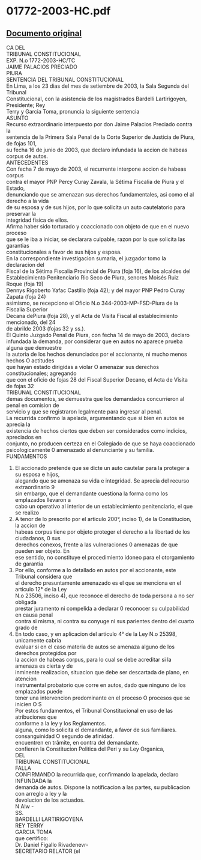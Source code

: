 
01772-2003-HC.pdf
=================
  
[Documento original](https://tc.gob.pe/jurisprudencia/2003/01772-2003-HC.pdf)  
---  
CA DEL  
TRIBUNAL CONSTITUCIONAL  
EXP. N.o 1772-2003-HC/TC  
JAIME PALACIOS PRECIADO  
PIURA  
SENTENCIA DEL TRIBUNAL CONSTITUCIONAL  
En Lima, a los 23 dias del mes de setiembre de 2003, la Sala Segunda del Tribunal  
Constitucional, con la asistencia de los magistrados Bardelli Lartirigoyen, Presidente; Rey  
Terry y Garcia Toma, pronuncia la siguiente sentencia  
ASUNTO  
Recurso extraordinario interpuesto por don Jaime Palacios Preciado contra la  
sentencia de la Primera Sala Penal de la Corte Superior de Justicia de Piura, de fojas 101,  
su fecha 16 de junio de 2003, que declaro infundada la accion de habeas corpus de autos.  
ANTECEDENTES  
Con fecha 7 de mayo de 2003, el recurrente interpone accion de habeas corpus  
contra el mayor PNP Percy Curay Zavala, la Sétima Fiscalia de Piura y el Estado,  
denunciando que se amenazan sus derechos fundamentales, asi como el al derecho a la vida  
de su esposa y de sus hijos, por lo que solicita un auto cautelatorio para preservar la  
integridad fisica de ellos.  
Afirma haber sido torturado y coaccionado con objeto de que en el nuevo proceso  
que se le iba a iniciar, se declarara culpable, razon por la que solicita las garantias  
constitucionales a favor de sus hijos y esposa.  
En la correspondiente investigacion sumaria, el juzgador tomo la declaracion del  
Fiscal de la Sétima Fiscalia Provincial de Piura (foja 16), de los alcaldes del  
Establecimiento Penitenciario Rio Seco de Piura, senores Moisés Ruiz Roque (foja 19)  
Dennys Rigoberto Yafac Castillo (foja 42); y del mayor PNP Pedro Curay Zapata (foja 24)  
asimismo, se recepciono el Oficio N.o 344-2003-MP-FSD-Piura de la Fiscalia Superior  
Decana dePiura (foja 28), y el Acta de Visita Fiscal al establecimiento mencionado, del 24  
de abrilde 2003 (fojas 32 y ss.).  
El Quinto Juzgado Penal de Piura, con fecha 14 de mayo de 2003, declaro  
infundada la demanda, por considerar que en autos no aparece prueba alguna que demuestre  
la autoria de los hechos denunciados por el accionante, ni mucho menos hechos O actitudes  
que hayan estado dirigidas a violar O amenazar sus derechos constitucionales; agregando  
que con el oficio de fojas 28 del Fiscal Superior Decano, el Acta de Visita de fojas 32  
TRIBUNAL CONSTITUCIONAL  
demas documentos, se demuestra que los demandados concurrieron al penal en comision de  
servicio y que se registraron legalmente para ingresar al penal.  
La recurrida confirmo la apelada, argumentando que si bien en autos se aprecia la  
existencia de hechos ciertos que deben ser considerados como indicios, apreciados en  
conjunto, no producen certeza en el Colegiado de que se haya coaccionado  
psicologicamente 0 amenazado al denunciante y su familia.  
FUNDAMENTOS  
1. El accionado pretende que se dicte un auto cautelar para la proteger a su esposa e hijos,  
alegando que se amenaza su vida e integridad. Se aprecia del recurso extraordinario 9  
sin embargo, que el demandante cuestiona la forma como los emplazados llevaron a  
cabo un operativo al interior de un establecimiento penitenciario, el que se realizo  
2. A tenor de lo prescrito por el articulo 200°, inciso 1), de la Constitucion, la accion de  
habeas corpus tiene por objeto proteger el derecho a la libertad de los ciudadanos, 0 sus  
derechos conexos, frente a las vulneraciones 0 amenazas de que pueden ser objeto. En  
ese sentido, no constituye el procedimiento idoneo para el otorgamiento de garantia  
3. Por ello, conforme a lo detallado en autos por el accionante, este Tribunal considera que  
el derecho presuntamente amenazado es el que se menciona en el articulo 12° de la Ley  
N.o 23506, inciso 4), que reconoce el derecho de toda persona a no ser obligada  
prestar juramento ni compelida a declarar 0 reconocer su culpabilidad en causa penal  
contra si misma, ni contra su conyuge ni sus parientes dentro del cuarto grado de  
4. En todo caso, y en aplicacion del articulo 4° de la Ley N.o 25398, unicamente cabria  
evaluar si en el caso materia de autos se amenaza alguno de los derechos protegidos por  
la accion de habeas corpus, para lo cual se debe acreditar si la amenaza es cierta y de  
inminente realizacion, situacion que debe ser descartada de plano, en atencion  
instrumental probatorio que corre en autos, dado que ninguno de los emplazados puede  
tener una intervencion predominante en el proceso O procesos que se inicien O S  
Por estos fundamentos, el Tribunal Constitucional en uso de las atribuciones que  
conforme a la ley y los Reglamentos.  
alguna, como lo solicita el demandante, a favor de sus familiares.  
consanguinidad O segundo de afinidad.  
encuentren en trâmite, en contra del demandante.  
confieren la Constitucion Politica del Peri y su Ley Organica,  
DEL  
TRIBUNAL CONSTITUCIONAL  
FALLA  
CONFIRMANDO la recurrida que, confirmando la apelada, declaro INFUNDADA la  
demanda de autos. Dispone la notificacion a las partes, su publicacion con arreglo a ley y la  
devolucion de los actuados.  
N Alw -  
SS.  
BARDELLI LARTIRIGOYENA  
REY TERRY  
GARCIA TOMA  
que certifico:  
Dr. Daniel Figallo Rivadenevr-  
SECRETARIO RELATOR (el